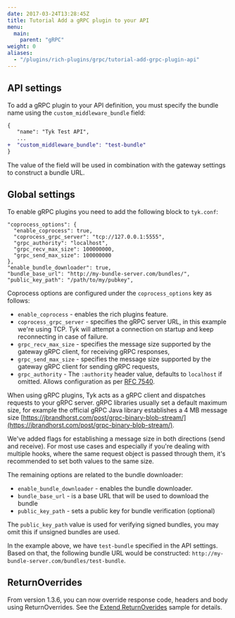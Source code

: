 ```yaml
---
date: 2017-03-24T13:28:45Z
title: Tutorial Add a gRPC plugin to your API
menu:
  main:
    parent: "gRPC"
weight: 0 
aliases: 
  - "/plugins/rich-plugins/grpc/tutorial-add-grpc-plugin-api"
---
```


## API settings

To add a gRPC plugin to your API definition, you must specify the bundle name using the `custom_middleware_bundle` field:

```diff
{
   "name": "Tyk Test API",
   ...
+  "custom_middleware_bundle": "test-bundle"
}
```

The value of the field will be used in combination with the gateway settings to construct a bundle URL.

## Global settings

To enable gRPC plugins you need to add the following block to `tyk.conf`:

```{.copyWrapper}
"coprocess_options": {
  "enable_coprocess": true,
  "coprocess_grpc_server": "tcp://127.0.0.1:5555",
  "grpc_authority": "localhost",
  "grpc_recv_max_size": 100000000,
  "grpc_send_max_size": 100000000
},
"enable_bundle_downloader": true,
"bundle_base_url": "http://my-bundle-server.com/bundles/",
"public_key_path": "/path/to/my/pubkey",
```

Coprocess options are configured under the `coprocess_options` key as follows:

- `enable_coprocess` - enables the rich plugins feature.
- `coprocess_grpc_server` - specifies the gRPC server URL, in this example we're using TCP. Tyk will attempt a connection on startup and keep reconnecting in case of failure.
- `grpc_recv_max_size` - specifies the message size supported by the gateway gRPC client, for receiving gRPC responses,
- `grpc_send_max_size` - specifies the message size supported by the gateway gRPC client for sending gRPC requests,
- `grpc_authority` - The `:authority` header value, defaults to `localhost` if omitted. Allows configuration as per [RFC 7540](https://datatracker.ietf.org/doc/html/rfc7540#section-8.1.2.3).

When using gRPC plugins, Tyk acts as a gRPC client and dispatches
requests to your gRPC server. gRPC libraries usually set a default
maximum size, for example the official gRPC Java library establishes a 4
MB message size
[https://jbrandhorst.com/post/grpc-binary-blob-stream/](https://jbrandhorst.com/post/grpc-binary-blob-stream/).

We've added flags for establishing a message size in both directions
(send and receive). For most use cases and especially if you're dealing
with multiple hooks, where the same request object is passed through
them, it's recommended to set both values to the same size.

The remaining options are related to the bundle downloader:

- `enable_bundle_downloader` - enables the bundle downloader.
- `bundle_base_url` - is a base URL that will be used to download the bundle
- `public_key_path` - sets a public key for bundle verification (optional)

The `public_key_path` value is used for verifying signed bundles, you may omit this if unsigned bundles are used.

In the example above, we have `test-bundle` specified in the API settings. Based on that, the following bundle
URL would be constructed: `http://my-bundle-server.com/bundles/test-bundle`.

## ReturnOverrides

From version 1.3.6, you can now  override response code, headers and body using ReturnOverrides. See the [Extend ReturnOverides](https://github.com/TykTechnologies/tyk/pull/763) sample for details.
